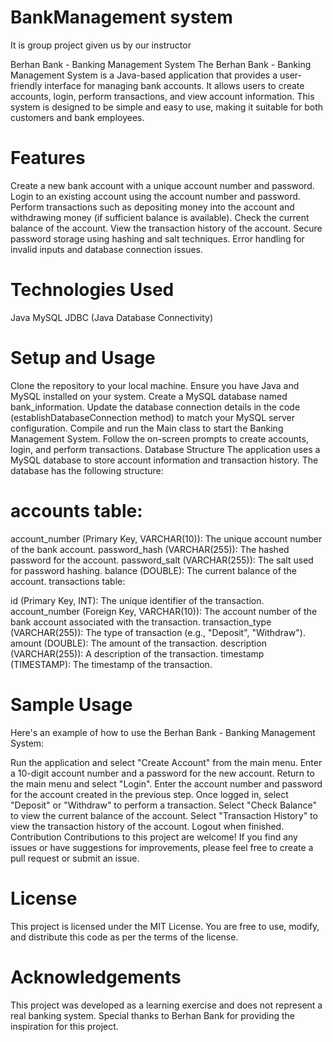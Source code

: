 # BankManagement system
It is group project given us by our instructor

Berhan Bank - Banking Management System
The Berhan Bank - Banking Management System is a Java-based application that provides a user-friendly interface for managing bank accounts. It allows users to create accounts, login, perform transactions, and view account information. This system is designed to be simple and easy to use, making it suitable for both customers and bank employees.

# Features
Create a new bank account with a unique account number and password.
Login to an existing account using the account number and password.
Perform transactions such as depositing money into the account and withdrawing money (if sufficient balance is available).
Check the current balance of the account.
View the transaction history of the account.
Secure password storage using hashing and salt techniques.
Error handling for invalid inputs and database connection issues.
# Technologies Used
Java
MySQL
JDBC (Java Database Connectivity)
# Setup and Usage
Clone the repository to your local machine.
Ensure you have Java and MySQL installed on your system.
Create a MySQL database named bank_information.
Update the database connection details in the code (establishDatabaseConnection method) to match your MySQL server configuration.
Compile and run the Main class to start the Banking Management System.
Follow the on-screen prompts to create accounts, login, and perform transactions.
Database Structure
The application uses a MySQL database to store account information and transaction history. The database has the following structure:

# accounts table:

account_number (Primary Key, VARCHAR(10)): The unique account number of the bank account.
password_hash (VARCHAR(255)): The hashed password for the account.
password_salt (VARCHAR(255)): The salt used for password hashing.
balance (DOUBLE): The current balance of the account.
transactions table:

id (Primary Key, INT): The unique identifier of the transaction.
account_number (Foreign Key, VARCHAR(10)): The account number of the bank account associated with the transaction.
transaction_type (VARCHAR(255)): The type of transaction (e.g., "Deposit", "Withdraw").
amount (DOUBLE): The amount of the transaction.
description (VARCHAR(255)): A description of the transaction.
timestamp (TIMESTAMP): The timestamp of the transaction.
# Sample Usage
Here's an example of how to use the Berhan Bank - Banking Management System:

Run the application and select "Create Account" from the main menu.
Enter a 10-digit account number and a password for the new account.
Return to the main menu and select "Login".
Enter the account number and password for the account created in the previous step.
Once logged in, select "Deposit" or "Withdraw" to perform a transaction.
Select "Check Balance" to view the current balance of the account.
Select "Transaction History" to view the transaction history of the account.
Logout when finished.
Contribution
Contributions to this project are welcome! If you find any issues or have suggestions for improvements, please feel free to create a pull request or submit an issue.

# License
This project is licensed under the MIT License. You are free to use, modify, and distribute this code as per the terms of the license.

# Acknowledgements
This project was developed as a learning exercise and does not represent a real banking system.
Special thanks to Berhan Bank for providing the inspiration for this project.
